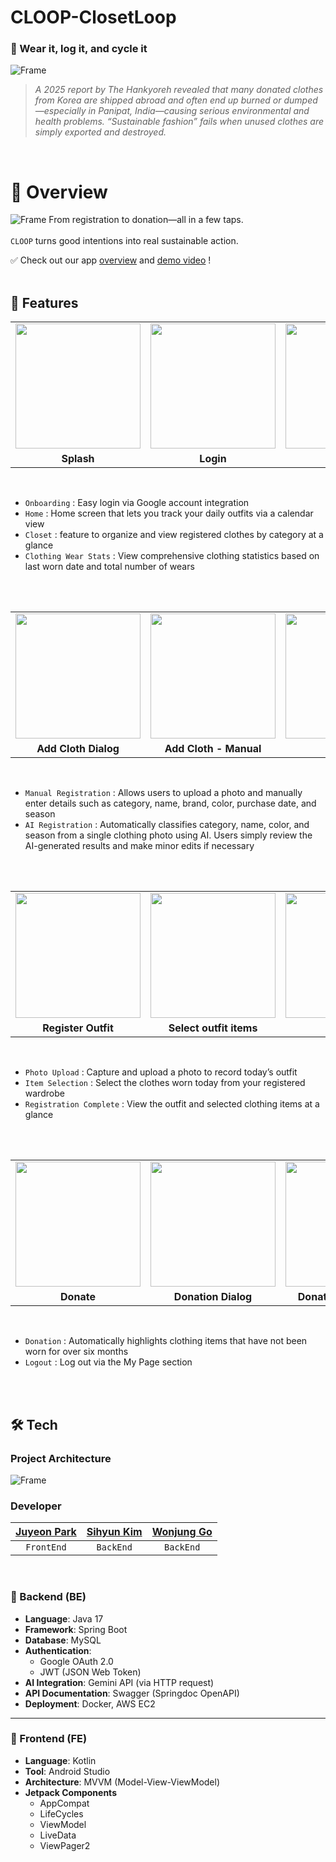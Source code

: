 # CLOOP-ClosetLoop
### 🌱 Wear it, log it, and cycle it

![Frame](https://github.com/user-attachments/assets/30b46775-82fa-4c75-bfc9-c669f8c441a6)
>_A 2025 report by The Hankyoreh revealed that many donated clothes from Korea are shipped abroad and often end up burned or dumped—especially in Panipat, India—causing serious environmental and health problems.
“Sustainable fashion” fails when unused clothes are simply exported and destroyed._
</br>

# 🍃 Overview
![Frame](https://github.com/user-attachments/assets/0911a0ff-4ba7-44da-ba13-a6aa8ac8aea6)
From registration to donation—all in a few taps.
</br> </br>
`CLOOP` turns good intentions into real sustainable action.
</br>

✅ Check out our app [overview](https://storage.googleapis.com/vision-hack2skill-production/innovator/USER00368756/1747403613926-CLOOPGDSCSolutionChallenge2025.pdf) and [demo video](https://www.youtube.com/watch?v=3nnp0zJQwYM) !
</br></br>

## 🌿 Features
<table>
  <tr>
    <td><img width="200" src="https://github.com/user-attachments/assets/24c22fcb-6d70-4fec-9fc8-d0a82dfba932"></td>
    <td><img width="200" src="https://github.com/user-attachments/assets/bdd8bfd9-a0f3-476b-8722-a145def355f4"></td>
    <td><img width="200" src="https://github.com/user-attachments/assets/ac3bee5d-51c1-494a-abde-613c82b2d8b8"></td>
    <td><img width="200" src="https://github.com/user-attachments/assets/52a17bb9-fd33-48a6-95c0-ab046a337584"></td>
    <td><img width="200" src="https://github.com/user-attachments/assets/0194a560-8c3b-40f8-8533-dfa52086df71"></td>
  </tr>
  <tr>
    <td align="center"><b>Splash</b></td>
    <td align="center"><b>Login</b></td>
    <td align="center"><b>Home</b></td>
    <td align="center"><b>Closet</b></td>
    <td align="center"><b>Clothing Wear Stats</b></td>
  </tr>
</table>

</br>

- `Onboarding` : Easy login via Google account integration </br>
- `Home` : Home screen that lets you track your daily outfits via a calendar view </br>
- `Closet` : feature to organize and view registered clothes by category at a glance </br>
- `Clothing Wear Stats` : View comprehensive clothing statistics based on last worn date and total number of wears </br>

</br></br>

<table>
  <tr>
    <td><img width="200" src="https://github.com/user-attachments/assets/14bebd42-148b-4428-b450-e5a0f9ca5938"></td>
    <td><img width="200" src="https://github.com/user-attachments/assets/bdbfe5e6-886b-4e65-b15d-93995e7bc05c"></td>
    <td><img width="200" src="https://github.com/user-attachments/assets/da364562-fe8d-49ff-8c08-89a87cd43d50"></td>
    <td><img width="200" src="https://github.com/user-attachments/assets/47a46fec-c179-49b8-a88e-b81cd6a525f2"></td>
    <td><img width="200" src="https://github.com/user-attachments/assets/05f7f4e0-3017-4d0e-a7bc-00afb7d32e99"></td>
  </tr>
  <tr>
    <td align="center"><b>Add Cloth Dialog</b></td>
    <td align="center"><b>Add Cloth - Manual</b></td>
    <td align="center"><b>Manual 2</b></td>
    <td align="center"><b>Add Cloth - AI</b></td>
    <td align="center"><b>AI 2</b></td>
  </tr>
</table>

</br>

- `Manual Registration` : Allows users to upload a photo and manually enter details such as category, name, brand, color, purchase date, and season </br>
- `AI Registration` : Automatically classifies category, name, color, and season from a single clothing photo using AI. Users simply review the AI-generated results and make minor edits if necessary  </br>

</br></br>


<table>
  <tr>
    <td><img width="200" src="https://github.com/user-attachments/assets/72497d89-1d0c-4764-a627-c58dc0ff09ad"></td>
    <td><img width="200" src="https://github.com/user-attachments/assets/2d298653-153b-4247-bdee-98bce813de5a"></td>
    <td><img width="200" src="https://github.com/user-attachments/assets/925a0e5a-821d-4e37-b2d5-f844051ada56"></td>
    <td><img width="200" src="https://github.com/user-attachments/assets/0135a163-a127-4cf4-a474-7cde1601000d"></td>
  </tr>
  <tr>
    <td align="center"><b>Register Outfit</b></td>
    <td align="center"><b>Select outfit items</b></td>
    <td align="center"><b>Outfit</b></td>
    <td align="center"><b>Registered Outfit</b></td>
  </tr>
</table>

</br>

- `Photo Upload` : Capture and upload a photo to record today’s outfit </br>
- `Item Selection` : Select the clothes worn today from your registered wardrobe </br>
- `Registration Complete` : View the outfit and selected clothing items at a glance </br>

</br></br>

<table>
  <tr>
    <td><img width="200" src="https://github.com/user-attachments/assets/f16aa33c-db12-4b74-b56b-f89158e5cd9c"></td>
    <td><img width="200" src="https://github.com/user-attachments/assets/a5a52f65-e9ef-4ff4-a51b-8fa186e268a5"></td>
    <td><img width="200" src="https://github.com/user-attachments/assets/db8b0e31-bcd4-40ff-b563-6d3d9766a8cb"></td>
    <td><img width="200" src="https://github.com/user-attachments/assets/e20ee2c9-6741-4170-baaf-4193813144f6"></td>
  </tr>
  <tr>
    <td align="center"><b>Donate</b></td>
    <td align="center"><b>Donation Dialog</b></td>
    <td align="center"><b>Donation Completed</b></td>
    <td align="center"><b>Logout</b></td>
  </tr>
</table>

 </br>
 
- `Donation` : Automatically highlights clothing items that have not been worn for over six months </br> 
- `Logout` : Log out via the My Page section </br>

</br></br>


## 🛠️ Tech

### Project Architecture

![Frame](https://github.com/user-attachments/assets/2fb9acb7-669b-4c2a-9c16-d1c9d1e96b7e)
</br>

### Developer
| [Juyeon Park](https://github.com/Zuyeonn) | [Sihyun Kim](https://github.com/5IHYUN) | [Wonjung Go](https://github.com/on1yoneprivate) |
|:------:|:------:|:------:|
|`FrontEnd`|`BackEnd`|`BackEnd`|

<br/>

### 📌 Backend (BE)
- **Language**: Java 17  
- **Framework**: Spring Boot  
- **Database**: MySQL  
- **Authentication**: 
  - Google OAuth 2.0 
  - JWT (JSON Web Token)  
- **AI Integration**: Gemini API (via HTTP request)  
- **API Documentation**: Swagger (Springdoc OpenAPI)  
- **Deployment**: Docker, AWS EC2  

---

### 📌 Frontend (FE)
- **Language**: Kotlin  
- **Tool**: Android Studio  
- **Architecture**: MVVM (Model-View-ViewModel)  
- **Jetpack Components**
  - AppCompat  
  - LifeCycles  
  - ViewModel  
  - LiveData  
  - ViewPager2  
